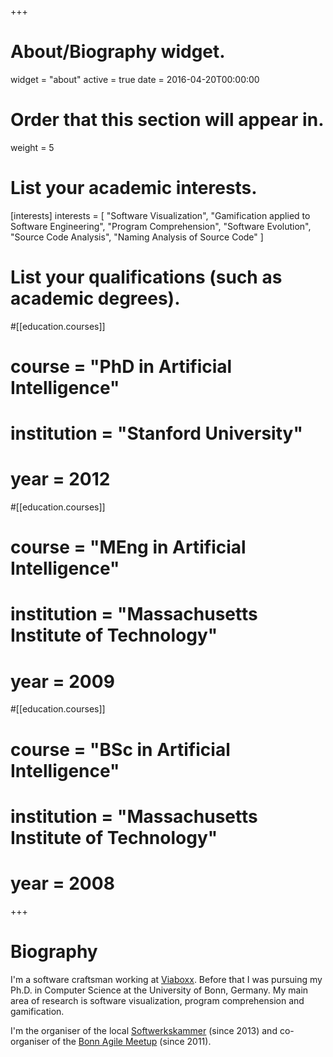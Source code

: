 +++
# About/Biography widget.
widget = "about"
active = true
date = 2016-04-20T00:00:00

# Order that this section will appear in.
weight = 5

# List your academic interests.
[interests]
  interests = [
   "Software Visualization",
   "Gamification applied to Software Engineering",
   "Program Comprehension",
   "Software Evolution",
   "Source Code Analysis",
   "Naming Analysis of Source Code"
  ]

# List your qualifications (such as academic degrees).
#[[education.courses]]
#  course = "PhD in Artificial Intelligence"
#  institution = "Stanford University"
#  year = 2012

#[[education.courses]]
#  course = "MEng in Artificial Intelligence"
#  institution = "Massachusetts Institute of Technology"
#  year = 2009

#[[education.courses]]
#  course = "BSc in Artificial Intelligence"
#  institution = "Massachusetts Institute of Technology"
#  year = 2008
 
+++

# Biography


I'm a software craftsman working at [Viaboxx](http://www.viaboxx.de). Before that I was pursuing my Ph.D. in Computer Science at the University of Bonn, Germany. My main area of research is software visualization, program comprehension and gamification.

I'm the organiser of the local [Softwerkskammer](http://www.softwerkskammer.de) (since 2013) and co-organiser of the [Bonn Agile Meetup](http://bonnagile.de/) (since 2011).
